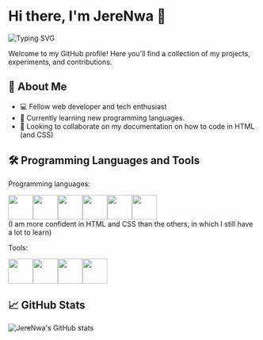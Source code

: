 # Hi there, I'm JereNwa 👋

![Typing SVG](https://readme-typing-svg.demolab.com?font=system-ui&pause=1000&color=000000&width=435&lines=Your+average+young+developer+%F0%9F%92%BB)

Welcome to my GitHub profile! Here you'll find a collection of my projects, experiments, and contributions.

## 🚀 About Me

- 💻 Fellow web developer and tech enthusiast
- 🌱 Currently learning new programming languages.
- 👯 Looking to collaborate on my documentation on how to code in HTML (and CSS)

## 🛠️ Programming Languages and Tools
Programming languages:

<img src="https://cdn.jsdelivr.net/gh/devicons/devicon@latest/icons/html5/html5-original-wordmark.svg" height=50 width=50/><img src="https://cdn.jsdelivr.net/gh/devicons/devicon@latest/icons/css3/css3-original-wordmark.svg" height=50 width=50/><img src="https://cdn.jsdelivr.net/gh/devicons/devicon@latest/icons/javascript/javascript-original.svg" height=50 width=50/><img src="https://cdn.jsdelivr.net/gh/devicons/devicon@latest/icons/cplusplus/cplusplus-original.svg" height=50 width=50/><img src="https://cdn.jsdelivr.net/gh/devicons/devicon@latest/icons/swift/swift-original.svg" height=50 width=50/><img src="https://cdn.jsdelivr.net/gh/devicons/devicon@latest/icons/python/python-original.svg" height=50 width=50/><br/>
(I am more confident in HTML and CSS than the others, in which I still have a lot to learn)
          
          

Tools:

<img src="https://cdn.jsdelivr.net/gh/devicons/devicon@latest/icons/github/github-original.svg" height=50 width=50/><img src="https://cdn.jsdelivr.net/gh/devicons/devicon@latest/icons/figma/figma-original.svg" height=50 width=50/><img src="https://cdn.jsdelivr.net/gh/devicons/devicon@latest/icons/canva/canva-original.svg" height=50 width=50/><img src="https://cdn.jsdelivr.net/gh/devicons/devicon@latest/icons/vscode/vscode-original.svg" height=50 width=50/>

## 📈 GitHub Stats

![JereNwa's GitHub stats](https://github-readme-stats.vercel.app/api?username=JereNwa&show_icons=true&theme=default)

<!--
**JereNwa/JereNwa** is a ✨ _special_ ✨ repository because its `README.md` (this file) appears on your GitHub profile.

Here are some ideas to get you started:

- 🔭 I’m currently working on ...
- 🌱 I’m currently learning ...
- 👯 I’m looking to collaborate on ...
- 🤔 I’m looking for help with ...
- 💬 Ask me about ...
- 📫 How to reach me: ...
- 😄 Pronouns: ...
- ⚡ Fun fact: ...
-->
